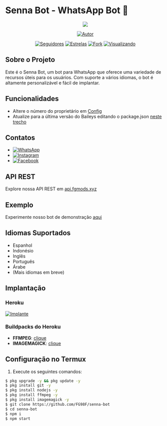 # Senna Bot - WhatsApp Bot 🤖

<p align="center"> 
  <img src="https://komarev.com/ghpvc/?username=FG98F&color=brightgreen" />
</p>

<p align="center">
  <a href="https://github.com/FG98F"><img title="Autor" src="https://img.shields.io/badge/Senna%20Bot-Preto?style=for-the-badge&logo=whatsApp"></a>
</p>

<p align="center">
  <a href="https://github.com/FG98F?tab=followers"><img title="Seguidores" src="https://img.shields.io/github/followers/FG98F?label=Seguidores&style=social"></a>
  <a href="https://github.com/FG98F/senna-bot/stargazers/"><img title="Estrelas" src="https://img.shields.io/github/stars/FG98F/senna-bot?&style=social"></a>
  <a href="https://github.com/FG98F/senna-bot/network/members"><img title="Fork" src="https://img.shields.io/github/forks/FG98F/senna-bot?style=social"></a>
  <a href="https://github.com/FG98F/senna-bot/watchers"><img title="Visualizando" src="https://img.shields.io/github/watchers/FG98F/senna-bot?label=Visualizando&style=social"></a>
</p>

## Sobre o Projeto
Este é o Senna Bot, um bot para WhatsApp que oferece uma variedade de recursos úteis para os usuários. Com suporte a vários idiomas, o bot é altamente personalizável e fácil de implantar.

## Funcionalidades
- Altere o número do proprietário em [Config](https://github.com/FG98F/senna-bot/blob/main/config.js#L6)
- Atualize para a última versão do Baileys editando o package.json [neste trecho](https://github.com/FG98F/senna-bot/blob/main/package.json#L42)

## Contatos
- [![WhatsApp](https://img.shields.io/badge/WhatsApp-30302f?style=flat&logo=whatsapp)](https://whatsapp.com/channel/0029VaCeuZd6mYPQiWqxXj1F)
- [![Instagram](https://img.shields.io/badge/Instagram-30302f?style=flat&logo=instagram)](http://www.instagram.com/fg98_ff)
- [![Facebook](https://img.shields.io/badge/Facebook-30302f?style=flat&logo=facebook)](https://m.facebook.com/fg98f)

## API REST
Explore nossa API REST em [api.fgmods.xyz](https://api.fgmods.xyz)

## Exemplo
Experimente nosso bot de demonstração [aqui](https://instabio.cc/fg98ff) 

## Idiomas Suportados
- Espanhol
- Indonésio
- Inglês
- Português
- Árabe
- (Mais idiomas em breve)

## Implantação
### Heroku
[![Implante](https://www.herokucdn.com/deploy/button.svg)](https://heroku.com/deploy?template=https://github.com/FG98F/senna-bot)

### Buildpacks do Heroku
- **FFMPEG**: [clique](https://github.com/jonathanong/heroku-buildpack-ffmpeg-latest)
- **IMAGEMAGICK**: [clique](https://github.com/DuckyTeam/heroku-buildpack-imagemagick)

## Configuração no Termux
1. Execute os seguintes comandos:

```sh
$ pkg upgrade -y && pkg update -y
$ pkg install git -y
$ pkg install nodejs -y
$ pkg install ffmpeg -y
$ pkg install imagemagick -y
$ git clone https://github.com/FG98F/senna-bot
$ cd senna-bot
$ npm i 
$ npm start
